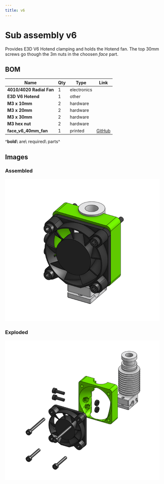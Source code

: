 ```yaml
---
title: v6
---
```



# Sub assembly v6 

Provides E3D V6 Hotend clamping and holds the Hotend fan. The top 30mm 
screws go though the 3m nuts in the choosen _face_ part.

## BOM

| Name | Qty | Type | Link |
| ---- | --- | ---- | ---- |
| **4010/4020 Radial Fan** | 1 | electronics |  |
| **E3D V6 Hotend** | 1 | other |  |
| **M3 x 10mm** | 2 | hardware |  |
| **M3 x 20mm** | 2 | hardware |  |
| **M3 x 30mm** | 2 | hardware |  |
| **M3 hex nut** | 2 | hardware |  |
| **face_v6_40mm_fan** | 1 | printed | [GitHub](https://github.com/pkucmus/EVA/tree/master/stl/Faces/face_v6_40mm_fan.stl) |

^**bold**\ are\ required\ parts^


## Images

### Assembled

![](../assets/images/sub_assemblies/v6.png)

### Exploded

![](../assets/images/sub_assemblies/v6_exploded.png)